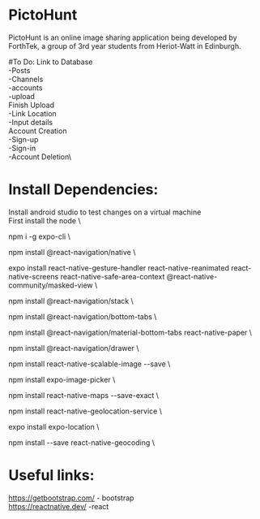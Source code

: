 # PictoHunt

PictoHunt is an online image sharing application being developed by ForthTek, a group of 3rd year students from Heriot-Watt in Edinburgh.

#To Do:
Link to Database \
  -Posts \
  -Channels\
  -accounts\
  -upload\
Finish Upload\
  -Link Location\
  -Input details\
Account Creation\
  -Sign-up\
  -Sign-in\
  -Account Deletion\
  
# Install Dependencies:

Install android studio to test changes on a virtual machine \
First install the node \

npm i -g expo-cli \

npm install @react-navigation/native \

expo install react-native-gesture-handler react-native-reanimated react-native-screens react-native-safe-area-context @react-native-community/masked-view \

npm install @react-navigation/stack \

npm install @react-navigation/bottom-tabs \

npm install @react-navigation/material-bottom-tabs react-native-paper \

npm install @react-navigation/drawer \

npm install react-native-scalable-image --save \

npm install expo-image-picker \

npm install react-native-maps --save-exact \

npm install react-native-geolocation-service \

expo install expo-location \

npm install --save react-native-geocoding \

# Useful links:

https://getbootstrap.com/ - bootstrap \
https://reactnative.dev/ -react
